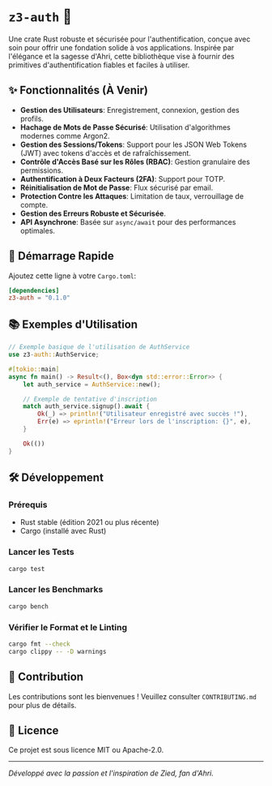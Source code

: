 # `z3-auth` 💫

Une crate Rust robuste et sécurisée pour l'authentification, conçue avec soin pour offrir une fondation solide à vos applications. Inspirée par l'élégance et la sagesse d'Ahri, cette bibliothèque vise à fournir des primitives d'authentification fiables et faciles à utiliser.

## ✨ Fonctionnalités (À Venir)

*   **Gestion des Utilisateurs**: Enregistrement, connexion, gestion des profils.
*   **Hachage de Mots de Passe Sécurisé**: Utilisation d'algorithmes modernes comme Argon2.
*   **Gestion des Sessions/Tokens**: Support pour les JSON Web Tokens (JWT) avec tokens d'accès et de rafraîchissement.
*   **Contrôle d'Accès Basé sur les Rôles (RBAC)**: Gestion granulaire des permissions.
*   **Authentification à Deux Facteurs (2FA)**: Support pour TOTP.
*   **Réinitialisation de Mot de Passe**: Flux sécurisé par email.
*   **Protection Contre les Attaques**: Limitation de taux, verrouillage de compte.
*   **Gestion des Erreurs Robuste et Sécurisée**.
*   **API Asynchrone**: Basée sur `async/await` pour des performances optimales.

## 🚀 Démarrage Rapide

Ajoutez cette ligne à votre `Cargo.toml`:

```toml
[dependencies]
z3-auth = "0.1.0"
```

## 📚 Exemples d'Utilisation

```rust
// Exemple basique de l'utilisation de AuthService
use z3-auth::AuthService;

#[tokio::main]
async fn main() -> Result<(), Box<dyn std::error::Error>> {
    let auth_service = AuthService::new();

    // Exemple de tentative d'inscription
    match auth_service.signup().await {
        Ok(_) => println!("Utilisateur enregistré avec succès !"),
        Err(e) => eprintln!("Erreur lors de l'inscription: {}", e),
    }

    Ok(())
}
```

## 🛠️ Développement

### Prérequis

*   Rust stable (édition 2021 ou plus récente)
*   Cargo (installé avec Rust)

### Lancer les Tests

```bash
cargo test
```

### Lancer les Benchmarks

```bash
cargo bench
```

### Vérifier le Format et le Linting

```bash
cargo fmt --check
cargo clippy -- -D warnings
```

## 💖 Contribution

Les contributions sont les bienvenues ! Veuillez consulter `CONTRIBUTING.md` pour plus de détails.

## 📄 Licence

Ce projet est sous licence MIT ou Apache-2.0.

---
*Développé avec la passion et l'inspiration de Zied, fan d'Ahri.*
